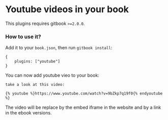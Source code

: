 Youtube videos in your book
==============

This plugins requires gitbook `>=2.0.0`.

### How to use it?

Add it to your `book.json`, then run `gitbook install`:

```
{
    plugins: ["youtube"]
}
```

You can now add youtube vieo to your book:

```
take a look at this video:

{% youtube %}https://www.youtube.com/watch?v=9bZkp7q19f0{% endyoutube %}
```

The video will be replace by the embed iframe in the website and by a link in the ebook versions.

